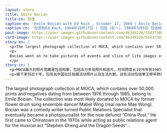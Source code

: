 ```yaml
---
layout: story
title: Emile Bocian
title-cn: 包信
caption-en: 'Emile Bocian with Ed Koch , October 17, 1984 | Emile Bocian (first from the right), May 5, 1980 <br>Museum of Chinse in America (MOCA) Emile Bocian Collection'
caption-cn: '包信和Ed Koch，1984年10月17日 | 包信（右一），1980年5月5日 包信档案，美国华人博物馆（MOCA）馆藏'
post-image: https://user-images.githubusercontent.com/46349226/55437386-c2878100-556c-11e9-9ad1-fecdf2454c31.jpg
card-image: https://user-images.githubusercontent.com/46349226/55437385-c1eeea80-556c-11e9-877c-fd1803d78db8.jpg
story-en: |
  <p>The largest photograph collection at MOCA, which contains over 50,000 prints and negatives dating from between 1976 through 1985, belong to Emile Bocian.  The collection was most likely donated to MOCA by former flower drum song ensemble dancer Mabel Wing (real name Mae Wong).   Bocian was a comedy writer turned Public Relations Specialist that eventually became a photojournalist for the now defunct “China Post.”  He first came to Chinatown in the 1970s while acting as public relations agent for the musical act “Stephen Cheng and the Dragon Seeds” (who will be featured in MOCA’s upcoming exhibition “The Moon Represents My Heart: Music, Memory, and Belonging,” which opens on May 2nd, 2019).  It was during this time that he met the owner of the Pagoda Theater and “China Post,” Lucas Liang.  Liang asked him to run a publicity campaign for the premier of Bruce Lee’s film “Fist of Fury.”  After what Bocian claims was a successful campaign Liang hired him to be a photojournalism for his newspaper even though he didn’t speak a word of Chinese.  </p>
  <p>
  Bocian went on to take pictures of events and slice of life images of the Chinese community for almost a decade.  Some of these events included Muhhamed Ali’s visit to Chinatown, the Peter Yew Police Brutality protests, etc.  Throughout the course of our 150 stories we will be posting more of Bocian’s images so please stay tuned. 
  </p>
story-cn: |
  <p>MOCA最大的照片馆藏是包信档案，包括五万多张照片和底片，时间跨度从1976年到1985年。 该馆藏最有可能是由前《花鼓戏》舞蹈演员Mable Wing(真名Mae Wong)捐赠给MOCA的。包信本是一位喜剧作家，后来转型为一名公共关系专家，最终成为《纽约日报》的摄影记者，《纽约日报》目前已停刊。包信于二十世纪七十年代首次来到唐人街，当时是作为音乐演出“Stephen Cheng and the Dragon Seeds”的公关代理人（Stephen Cheng和他的音乐将在2019年5月2日开幕MOCA的新展《月亮代表我的心: 音乐·记忆 ·共同体》中展出）。正是在这段时间，他遇到了金都戏院和《纽约日报》的老板Lucas Liang（卢卡斯·梁）。梁先生要求他为李小龙的电影《精武门》的首映式进行宣传活动。在包信宣称该片的宣传成功后，梁先生聘请包信为他的报纸做摄影记者，尽管他对中文一窍不通。</p>
  <p>接下来将近十年，包信去中国社区拍摄活动照片以及生活片断。这些活动包括拳王穆罕默德·阿里访问唐人街，警察暴力Peter Yew 的抗议活动等等。在我们讲述一百五十个故事期间，我们会发布更多包信的照片，敬请期待。</p>
---
```


The largest photograph collection at MOCA, which contains over 50,000 prints and negatives dating from between 1976 through 1985, belong to Emile Bocian.  The collection was most likely donated to MOCA by former flower drum song ensemble dancer Mabel Wing (real name Mae Wong).   Bocian was a comedy writer turned Public Relations Specialist that eventually became a photojournalist for the now defunct “China Post.”  He first came to Chinatown in the 1970s while acting as public relations agent for the musical act “Stephen Cheng and the Dragon Seeds”... 
